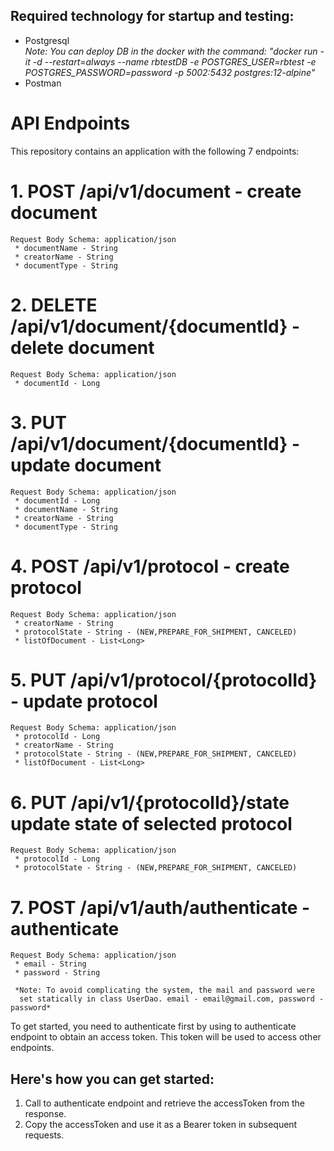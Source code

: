 ## Required technology for startup and testing: 
 * Postgresql  
    *Note: You can deploy DB in the docker with the command:
    "docker run -it -d --restart=always --name rbtestDB -e POSTGRES_USER=rbtest -e POSTGRES_PASSWORD=password -p 5002:5432 postgres:12-alpine"*
 * Postman

# API Endpoints
This repository contains an application with the following 7 endpoints:

# 1. POST /api/v1/document - create document
    Request Body Schema: application/json
     * documentName - String 
     * creatorName - String 
     * documentType - String
# 2. DELETE /api/v1/document/{documentId} - delete document
    Request Body Schema: application/json
     * documentId - Long
# 3. PUT /api/v1/document/{documentId} - update document
    Request Body Schema: application/json
     * documentId - Long 
     * documentName - String 
     * creatorName - String 
     * documentType - String
# 4. POST /api/v1/protocol - create protocol 
    Request Body Schema: application/json
     * creatorName - String 
     * protocolState - String - (NEW,PREPARE_FOR_SHIPMENT, CANCELED)
     * listOfDocument - List<Long>
# 5. PUT /api/v1/protocol/{protocolId} - update protocol 
    Request Body Schema: application/json
     * protocolId - Long
     * creatorName - String 
     * protocolState - String - (NEW,PREPARE_FOR_SHIPMENT, CANCELED)
     * listOfDocument - List<Long>
# 6. PUT /api/v1/{protocolId}/state update state of selected protocol
    Request Body Schema: application/json
     * protocolId - Long 
     * protocolState - String - (NEW,PREPARE_FOR_SHIPMENT, CANCELED)
# 7. POST /api/v1/auth/authenticate - authenticate 
    Request Body Schema: application/json
     * email - String 
     * password - String 

     *Note: To avoid complicating the system, the mail and password were 
      set statically in class UserDao. email - email@gmail.com, password - password*

To get started, you need to authenticate first by using to authenticate endpoint to obtain an access token. This token will be used to access other endpoints.

## Here's how you can get started:
   1. Call to authenticate endpoint and retrieve the accessToken from the response.
   2. Copy the accessToken and use it as a Bearer token in subsequent requests.

